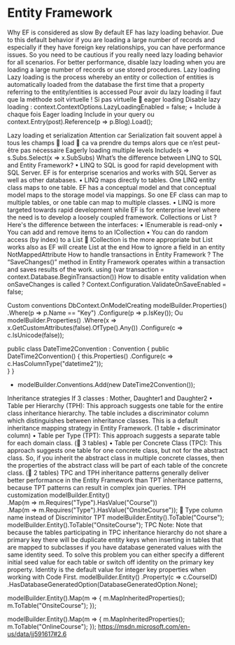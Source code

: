# Entity Framework

Why EF is considered as slow
By default EF has lazy loading behavior. Due to this default behavior if you are loading a large number of records and especially if they have foreign key relationships, you can have performance issues. So you need to be cautious if you really need lazy loading behavior for all scenarios. For better performance, disable lazy loading when you are loading a large number of records or use stored procedures.
Lazy loading
Lazy loading is the process whereby an entity or collection of entities is automatically loaded from the database the first time that a property referring to the entity/entities is accessed
Pour avoir du lazy loading il faut que la méthode soit virtuelle ! Si pas virtuelle  eager loading
Disable lazy loading : context.ContextOptions.LazyLoadingEnabled = false; + Include à chaque fois
Eager loading
Include in your query ou context.Entry(post).Reference(p => p.Blog).Load(); 

Lazy loading et serialization
Attention car Serialization fait souvent appel à tous les champs  load  ca va prendre du temps alors que ce n’est peut-être pas nécessaire
Eagerly loading multiple levels
Include(s => s.Subs.Select(x => x.SubSubs)
What’s the difference between LINQ to SQL and Entity Framework?
•	LINQ to SQL is good for rapid development with SQL Server. EF is for enterprise scenarios and works with SQL Server as well as other databases.
•	LINQ maps directly to tables. One LINQ entity class maps to one table. EF has a conceptual model and that conceptual model maps to the storage model via mappings. So one EF class can map to multiple tables, or one table can map to multiple classes.
•	LINQ is more targeted towards rapid development while EF is for enterprise level where the need is to develop a loosely coupled framework.
Collections or List ?
Here's the difference between the interfaces:
•	IEnumerable<T> is read-only
•	You can add and remove items to an ICollection<T>
•	You can do random access (by index) to a List<T>
	ICollection is the more appropriate but List<T> works also as EF will create List at the end
How to ignore a field in an entity
NotMappedAttribute
How to handle transactions in Entity Framework ?
The “SaveChanges()” method in Entity Framework operates within a transaction and saves results of the work.
using (var transaction = context.Database.BeginTransaction())
How to disable entity validation when onSaveChanges is called ?
Context.Configuration.ValidateOnSaveEnabled = false;

Custom conventions
DbContext.OnModelCreating
modelBuilder.Properties<int>()
                .Where(p => p.Name == "Key")
                .Configure(p => p.IsKey());
Ou
modelBuilder.Properties()
                .Where(x => x.GetCustomAttributes(false).OfType<NonUnicode>().Any())
                .Configure(c => c.IsUnicode(false));

public class DateTime2Convention : Convention
    {
        public DateTime2Convention()
        {
            this.Properties<DateTime>()
                .Configure(c => c.HasColumnType("datetime2"));        
        }
    }
+ modelBuilder.Conventions.Add(new DateTime2Convention());

Inheritance strategies
If 3 classes : Mother, Daughter1 and Daughter2
•	Table per Hierarchy (TPH): This approach suggests one table for the entire class inheritance hierarchy. The table includes a discriminator column which distinguishes between inheritance classes. This is a default inheritance mapping strategy in Entity Framework. (1 table + discriminator column)
•	Table per Type (TPT): This approach suggests a separate table for each domain class. ( 3 tables)
•	Table per Concrete Class (TPC): This approach suggests one table for one concrete class, but not for the abstract class. So, if you inherit the abstract class in multiple concrete classes, then the properties of the abstract class will be part of each table of the concrete class. ( 2 tables)
TPC and TPH inheritance patterns generally deliver better performance in the Entity Framework than TPT inheritance patterns, because TPT patterns can result in complex join queries.
TPH customization
modelBuilder.Entity<Course>()  
    .Map<Course>(m => m.Requires("Type").HasValue("Course"))  
    .Map<OnsiteCourse>(m => m.Requires("Type").HasValue("OnsiteCourse"));
	Type column name instead of Discriminitor
TPT
modelBuilder.Entity<Course>().ToTable("Course");  
modelBuilder.Entity<OnsiteCourse>().ToTable("OnsiteCourse");
TPC
Note: Note that because the tables participating in TPC inheritance hierarchy do not share a primary key there will be duplicate entity keys when inserting in tables that are mapped to subclasses if you have database generated values with the same identity seed. To solve this problem you can either specify a different initial seed value for each table or switch off identity on the primary key property. Identity is the default value for integer key properties when working with Code First.
modelBuilder.Entity<Course>() 
    .Property(c => c.CourseID) 
    .HasDatabaseGeneratedOption(DatabaseGeneratedOption.None); 
 
modelBuilder.Entity<OnsiteCourse>().Map(m => 
{ 
    m.MapInheritedProperties(); 
    m.ToTable("OnsiteCourse"); 
}); 
 
modelBuilder.Entity<OnlineCourse>().Map(m => 
{ 
    m.MapInheritedProperties(); 
    m.ToTable("OnlineCourse"); 
});
https://msdn.microsoft.com/en-us/data/jj591617#2.6
